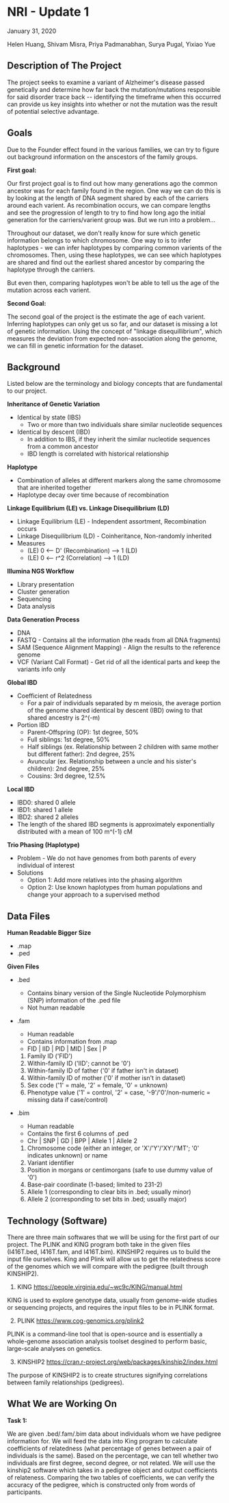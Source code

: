 # NRI - Update 1
January 31, 2020


Helen Huang, Shivam Misra, Priya Padmanabhan, Surya Pugal,  Yixiao Yue 


## Description of The Project

The project seeks to examine a variant of Alzheimer's disease passed genetically and determine how far back the mutation/mutations responsible for said disorder trace back -- identifying the timeframe when this occurred can provide us key insights into whether or not the mutation was the result of potential selective advantage.


## Goals

Due to the Founder effect found in the various families, we can try to figure out background information on the anscestors of the family groups. 

**First goal:**

Our first project goal is to find out how many generations ago the common ancestor was for each family found in the region. One way we can do this is by
looking at the length of DNA segment shared by each of the carriers around each varient. As recombination occurs, we can compare lengths and see the progression of length 
to try to find how long ago the initial generation for the carriers/varient group was. But we run into a problem...

Throughout our dataset, we don't really know for sure which genetic information belongs to which chromosome. One way to is to infer haplotypes - we can infer
haplotypes by comparing common varients of the chromosomes. Then, using these haplotypes, we can see which haplotypes are shared and find out
the earliest shared ancestor by comparing the haplotype through the carriers.

But even then, comparing haplotypes won't be able to tell us the age of the mutation across each varient.

**Second Goal:**

The second goal of the project is the estimate the age of each varient. Inferring haplotypes can only get us so far, and our dataset is missing a lot of 
genetic information. Using the concept of "linkage disequillibrium", which measures the deviation from expected non-association along the genome, we can
fill in genetic information for the dataset.


## Background

Listed below are the terminology and biology concepts that are fundamental to our project.

**Inheritance of Genetic Variation**
* Identical by state (IBS)
  * Two or more than two individuals share similar nucleotide sequences
* Identical by descent (IBD)
  * In addition to IBS, if they inherit the similar nucleotide sequences from a common ancestor
  * IBD length is correlated with historical relationship

**Haplotype**
* Combination of alleles at different markers along the same chromosome that are inherited together
* Haplotype decay over time because of recombination

**Linkage Equilibrium (LE) vs. Linkage Disequilibrium (LD)**
* Linkage Equilibrium (LE) - Independent assortment, Recombination occurs
* Linkage Disequilibrium (LD) - Coinheritance, Non-randomly inherited
* Measures
  * (LE) 0 <-- D' (Recombination) --> 1 (LD)
  * (LE) 0 <-- r^2 (Correlation) --> 1 (LD)

**Illumina NGS Workflow**
* Library presentation
* Cluster generation
* Sequencing
* Data analysis

**Data Generation Process**
* DNA
* FASTQ - Contains all the information (the reads from all DNA fragments)
* SAM (Sequence Alignment Mapping) - Align the results to the reference genome
* VCF (Variant Call Format) - Get rid of all the identical parts and keep the variants info only

**Global IBD**
* Coefficient of Relatedness
  * For a pair of individuals separated by m meiosis, the average portion of the genome shared identical by descent (IBD) owing to that shared ancestry is 2^(-m)
* Portion IBD
  * Parent-Offspring (OP): 1st degree, 50%
  * Full siblings: 1st degree, 50%
  * Half siblings (ex. Relationship between 2 children with same mother but different father): 2nd degree, 25%
  * Avuncular (ex. Relationship between a uncle and his sister's children): 2nd degree, 25%
  * Cousins: 3rd degree, 12.5%

**Local IBD**
* IBD0: shared 0 allele
* IBD1: shared 1 allele
* IBD2: shared 2 alleles
* The length of the shared IBD segments is approximately exponentially distributed with a mean of 100 m^(-1) cM

**Trio Phasing (Haplotype)**
* Problem - We do not have genomes from both parents of every individual of interest
* Solutions
  - Option 1: Add more relatives into the phasing algorithm
  - Option 2: Use known haplotypes from human populations and change your approach to a supervised method

## Data Files

**Human Readable Bigger Size**
* .map
* .ped

**Given Files**
* .bed
  * Contains binary version of the Single Nucleotide Polymorphism (SNP) information of the .ped file
  * Not human readable

* .fam
  * Human readable
  * Contains information from .map
  * FID | IID | PID | MID | Sex | P
   1. Family ID ('FID')
   2. Within-family ID ('IID'; cannot be '0')
   3. Within-family ID of father ('0' if father isn't in dataset)
   4. Within-family ID of mother ('0' if mother isn't in dataset)
   5. Sex code ('1' = male, '2' = female, '0' = unknown)
   6. Phenotype value ('1' = control, '2' = case, '-9'/'0'/non-numeric = missing data if case/control)

* .bim
  * Human readable
  * Contains the first 6 columns of .ped
  * Chr | SNP | GD | BPP | Allele 1 | Allele 2
   1. Chromosome code (either an integer, or 'X'/'Y'/'XY'/'MT'; '0' indicates unknown) or name
   2. Variant identifier
   3. Position in morgans or centimorgans (safe to use dummy value of '0')
   4. Base-pair coordinate (1-based; limited to 231-2)
   5. Allele 1 (corresponding to clear bits in .bed; usually minor)
   6. Allele 2 (corresponding to set bits in .bed; usually major)


## Technology (Software)

There are three main softwares that we will be using for the first part of our project. The PLINK and KING program both take in the given files (I416T.bed, I416T.fam, and I416T.bim). KINSHIP2 requires us to build the input file ourselves. King and Plink will allow us to get the relatedness score of the genomes which we will compare with the pedigree (built through KINSHIP2).

1. KING 
https://people.virginia.edu/~wc9c/KING/manual.html

KING is used to explore genotype data, usually from genome-wide studies or sequencing projects, and requires the input files to be in PLINK format.

2. PLINK 
https://www.cog-genomics.org/plink2

PLINK is a command-line tool that is open-source and is essentially a whole-genome association analysis toolset desgined to perform basic, large-scale analyses on genetics.

3. KINSHIP2
https://cran.r-project.org/web/packages/kinship2/index.html

The purpose of KINSHIP2 is to create structures signifying correlations between family relationships (pedigrees). 


## What We are Working On

**Task 1:**

We are given .bed/.fam/.bim data about individuals whom we have pedigree information for. 
We will feed the data into King program to calculate coefficients of relatedness (what percentage of 
genes between a pair of individuals is the same). Based on the percentage, we can tell whether two 
individuals are first degree, second degree, or not related. We will use the kinship2 software which 
takes in a pedigree object and output coefficients of relateness. Comparing the two tables of coefficients,
we can verify the accuracy of the pedigree, which is constructed only from words of participants. 
